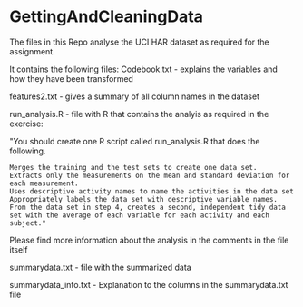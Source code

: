 # GettingAndCleaningData

The files in this Repo analyse the UCI HAR dataset as required for the assignment.

It contains the following files:
Codebook.txt - explains the variables and how they have been transformed

features2.txt - gives a summary of all column names in the dataset

run_analysis.R - file with R that contains the analyis as required in the exercise:

"You should create one R script called run_analysis.R that does the following.

    Merges the training and the test sets to create one data set.
    Extracts only the measurements on the mean and standard deviation for each measurement.
    Uses descriptive activity names to name the activities in the data set
    Appropriately labels the data set with descriptive variable names.
    From the data set in step 4, creates a second, independent tidy data set with the average of each variable for each activity and each subject."
Please find more information about the analysis in the comments in the file itself

summarydata.txt - file with the summarized data

summarydata_info.txt  - Explanation to the columns in the summarydata.txt file

